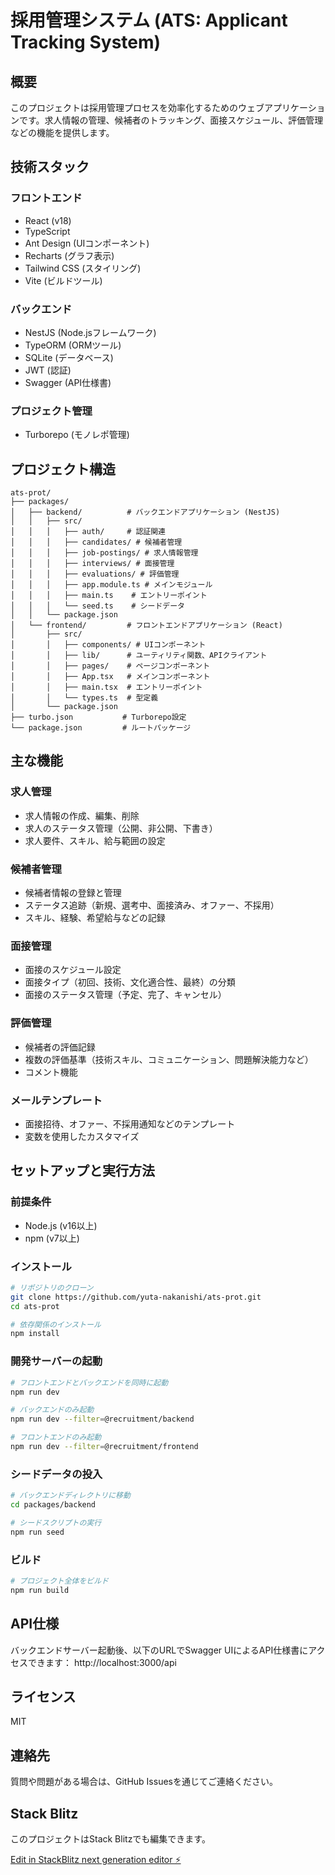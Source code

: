 # 採用管理システム (ATS: Applicant Tracking System)

## 概要
このプロジェクトは採用管理プロセスを効率化するためのウェブアプリケーションです。求人情報の管理、候補者のトラッキング、面接スケジュール、評価管理などの機能を提供します。

## 技術スタック

### フロントエンド
- React (v18)
- TypeScript
- Ant Design (UIコンポーネント)
- Recharts (グラフ表示)
- Tailwind CSS (スタイリング)
- Vite (ビルドツール)

### バックエンド
- NestJS (Node.jsフレームワーク)
- TypeORM (ORMツール)
- SQLite (データベース)
- JWT (認証)
- Swagger (API仕様書)

### プロジェクト管理
- Turborepo (モノレポ管理)

## プロジェクト構造

```
ats-prot/
├── packages/
│   ├── backend/          # バックエンドアプリケーション (NestJS)
│   │   ├── src/
│   │   │   ├── auth/     # 認証関連
│   │   │   ├── candidates/ # 候補者管理
│   │   │   ├── job-postings/ # 求人情報管理
│   │   │   ├── interviews/ # 面接管理
│   │   │   ├── evaluations/ # 評価管理
│   │   │   ├── app.module.ts # メインモジュール
│   │   │   ├── main.ts    # エントリーポイント
│   │   │   └── seed.ts    # シードデータ
│   │   └── package.json
│   └── frontend/         # フロントエンドアプリケーション (React)
│       ├── src/
│       │   ├── components/ # UIコンポーネント
│       │   ├── lib/      # ユーティリティ関数、APIクライアント
│       │   ├── pages/    # ページコンポーネント
│       │   ├── App.tsx   # メインコンポーネント
│       │   ├── main.tsx  # エントリーポイント
│       │   └── types.ts  # 型定義
│       └── package.json
├── turbo.json           # Turborepo設定
└── package.json         # ルートパッケージ
```

## 主な機能

### 求人管理
- 求人情報の作成、編集、削除
- 求人のステータス管理（公開、非公開、下書き）
- 求人要件、スキル、給与範囲の設定

### 候補者管理
- 候補者情報の登録と管理
- ステータス追跡（新規、選考中、面接済み、オファー、不採用）
- スキル、経験、希望給与などの記録

### 面接管理
- 面接のスケジュール設定
- 面接タイプ（初回、技術、文化適合性、最終）の分類
- 面接のステータス管理（予定、完了、キャンセル）

### 評価管理
- 候補者の評価記録
- 複数の評価基準（技術スキル、コミュニケーション、問題解決能力など）
- コメント機能

### メールテンプレート
- 面接招待、オファー、不採用通知などのテンプレート
- 変数を使用したカスタマイズ

## セットアップと実行方法

### 前提条件
- Node.js (v16以上)
- npm (v7以上)

### インストール

```bash
# リポジトリのクローン
git clone https://github.com/yuta-nakanishi/ats-prot.git
cd ats-prot

# 依存関係のインストール
npm install
```

### 開発サーバーの起動

```bash
# フロントエンドとバックエンドを同時に起動
npm run dev

# バックエンドのみ起動
npm run dev --filter=@recruitment/backend

# フロントエンドのみ起動
npm run dev --filter=@recruitment/frontend
```

### シードデータの投入

```bash
# バックエンドディレクトリに移動
cd packages/backend

# シードスクリプトの実行
npm run seed
```

### ビルド

```bash
# プロジェクト全体をビルド
npm run build
```

## API仕様

バックエンドサーバー起動後、以下のURLでSwagger UIによるAPI仕様書にアクセスできます：
http://localhost:3000/api

## ライセンス

MIT

## 連絡先

質問や問題がある場合は、GitHub Issuesを通じてご連絡ください。

## Stack Blitz

このプロジェクトはStack Blitzでも編集できます。

[Edit in StackBlitz next generation editor ⚡️](https://stackblitz.com/~/github.com/yuta-nakanishi/ats-prot)